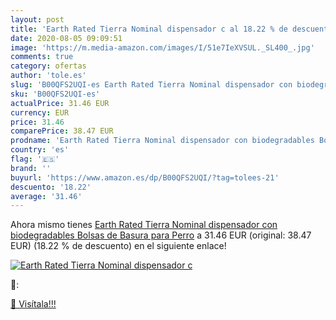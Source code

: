 ```yaml
---
layout: post
title: 'Earth Rated Tierra Nominal dispensador c al 18.22 % de descuento'
date: 2020-08-05 09:09:51
image: 'https://m.media-amazon.com/images/I/51e7IeXVSUL._SL400_.jpg'
comments: true
category: ofertas
author: 'tole.es'
slug: 'B00QFS2UQI-es Earth Rated Tierra Nominal dispensador con biodegradables...'
sku: 'B00QFS2UQI-es'
actualPrice: 31.46 EUR
currency: EUR
price: 31.46
comparePrice: 38.47 EUR
prodname: 'Earth Rated Tierra Nominal dispensador con biodegradables Bolsas de Basura para Perro'
country: 'es'
flag: '🇪🇸'
brand: ''
buyurl: 'https://www.amazon.es/dp/B00QFS2UQI/?tag=tolees-21'
descuento: '18.22'
average: '31.46'
---
```


Ahora mismo tienes [Earth Rated Tierra Nominal dispensador con biodegradables Bolsas de Basura para Perro](https://www.amazon.es/dp/B00QFS2UQI/?tag=tolees-21) a 31.46 EUR (original: 38.47 EUR) (18.22 %  de descuento) en el siguiente enlace!

[![Earth Rated Tierra Nominal dispensador c](https://m.media-amazon.com/images/I/51e7IeXVSUL._SL400_.jpg)](https://www.amazon.es/dp/B00QFS2UQI/?tag=tolees-21)

🔎:


[🛒 Visítala!!!](https://www.amazon.es/dp/B00QFS2UQI/?tag=tolees-21)
